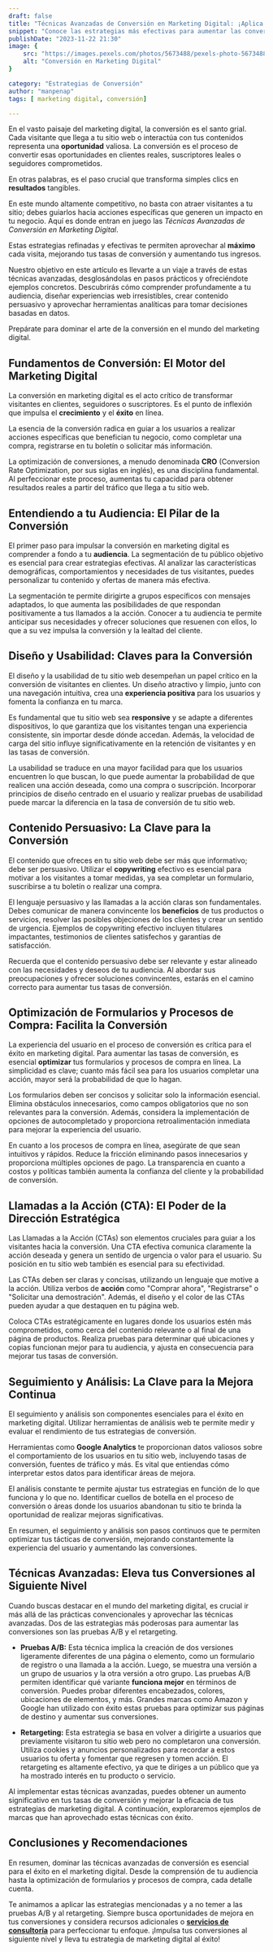 ```yaml
---
draft: false
title: "Técnicas Avanzadas de Conversión en Marketing Digital: ¡Aplica Ahora!"
snippet: "Conoce las estrategias más efectivas para aumentar las conversiones en tu marketing digital. Este artículo te enseñará técnicas avanzadas que puedes aplicar de inmediato."
publishDate: "2023-11-22 21:30"
image: {
    src: "https://images.pexels.com/photos/5673488/pexels-photo-5673488.jpeg",
    alt: "Conversión en Marketing Digital"
}

category: "Estrategias de Conversión"
author: "manpenap"
tags: [ marketing digital, conversión]

---
```

En el vasto paisaje del marketing digital, la conversión es el santo grial. Cada visitante que llega a tu sitio web o interactúa con tus contenidos representa una **oportunidad** valiosa. La conversión es el proceso de convertir esas oportunidades en clientes reales, suscriptores leales o seguidores comprometidos. 

En otras palabras, es el paso crucial que transforma simples clics en **resultados** tangibles.

En este mundo altamente competitivo, no basta con atraer visitantes a tu sitio; debes guiarlos hacia acciones específicas que generen un impacto en tu negocio. Aquí es donde entran en juego las *Técnicas Avanzadas de Conversión en Marketing Digital*. 

Estas estrategias refinadas y efectivas te permiten aprovechar al **máximo** cada visita, mejorando tus tasas de conversión y aumentando tus ingresos.

Nuestro objetivo en este artículo es llevarte a un viaje a través de estas técnicas avanzadas, desglosándolas en pasos prácticos y ofreciéndote ejemplos concretos. Descubrirás cómo comprender profundamente a tu audiencia, diseñar experiencias web irresistibles, crear contenido persuasivo y aprovechar herramientas analíticas para tomar decisiones basadas en datos. 

Prepárate para dominar el arte de la conversión en el mundo del marketing digital.

## Fundamentos de Conversión: El Motor del Marketing Digital

La conversión en marketing digital es el acto crítico de transformar visitantes en clientes, seguidores o suscriptores. Es el punto de inflexión que impulsa el **crecimiento** y el **éxito** en línea. 

La esencia de la conversión radica en guiar a los usuarios a realizar acciones específicas que benefician tu negocio, como completar una compra, registrarse en tu boletín o solicitar más información.

La optimización de conversiones, a menudo denominada **CRO** (Conversion Rate Optimization, por sus siglas en inglés), es una disciplina fundamental. Al perfeccionar este proceso, aumentas tu capacidad para obtener resultados reales a partir del tráfico que llega a tu sitio web. 


## Entendiendo a tu Audiencia: El Pilar de la Conversión

El primer paso para impulsar la conversión en marketing digital es comprender a fondo a tu **audiencia**. La segmentación de tu público objetivo es esencial para crear estrategias efectivas. Al analizar las características demográficas, comportamientos y necesidades de tus visitantes, puedes personalizar tu contenido y ofertas de manera más efectiva.

La segmentación te permite dirigirte a grupos específicos con mensajes adaptados, lo que aumenta las posibilidades de que respondan positivamente a tus llamados a la acción. Conocer a tu audiencia te permite anticipar sus necesidades y ofrecer soluciones que resuenen con ellos, lo que a su vez impulsa la conversión y la lealtad del cliente.

## Diseño y Usabilidad: Claves para la Conversión

El diseño y la usabilidad de tu sitio web desempeñan un papel crítico en la conversión de visitantes en clientes. Un diseño atractivo y limpio, junto con una navegación intuitiva, crea una **experiencia positiva** para los usuarios y fomenta la confianza en tu marca. 

Es fundamental que tu sitio web sea **responsive** y se adapte a diferentes dispositivos, lo que garantiza que los visitantes tengan una experiencia consistente, sin importar desde dónde accedan. Además, la velocidad de carga del sitio influye significativamente en la retención de visitantes y en las tasas de conversión. 

La usabilidad se traduce en una mayor facilidad para que los usuarios encuentren lo que buscan, lo que puede aumentar la probabilidad de que realicen una acción deseada, como una compra o suscripción. Incorporar principios de diseño centrado en el usuario y realizar pruebas de usabilidad puede marcar la diferencia en la tasa de conversión de tu sitio web.

## Contenido Persuasivo: La Clave para la Conversión

El contenido que ofreces en tu sitio web debe ser más que informativo; debe ser persuasivo. Utilizar el **copywriting** efectivo es esencial para motivar a los visitantes a tomar medidas, ya sea completar un formulario, suscribirse a tu boletín o realizar una compra. 

El lenguaje persuasivo y las llamadas a la acción claras son fundamentales. Debes comunicar de manera convincente los **beneficios** de tus productos o servicios, resolver las posibles objeciones de los clientes y crear un sentido de urgencia. Ejemplos de copywriting efectivo incluyen titulares impactantes, testimonios de clientes satisfechos y garantías de satisfacción.

Recuerda que el contenido persuasivo debe ser relevante y estar alineado con las necesidades y deseos de tu audiencia. Al abordar sus preocupaciones y ofrecer soluciones convincentes, estarás en el camino correcto para aumentar tus tasas de conversión.

## Optimización de Formularios y Procesos de Compra: Facilita la Conversión

La experiencia del usuario en el proceso de conversión es crítica para el éxito en marketing digital. Para aumentar las tasas de conversión, es esencial **optimizar** tus formularios y procesos de compra en línea. La simplicidad es clave; cuanto más fácil sea para los usuarios completar una acción, mayor será la probabilidad de que lo hagan.

Los formularios deben ser concisos y solicitar solo la información esencial. Elimina obstáculos innecesarios, como campos obligatorios que no son relevantes para la conversión. Además, considera la implementación de opciones de autocompletado y proporciona retroalimentación inmediata para mejorar la experiencia del usuario.

En cuanto a los procesos de compra en línea, asegúrate de que sean intuitivos y rápidos. Reduce la fricción eliminando pasos innecesarios y proporciona múltiples opciones de pago. La transparencia en cuanto a costos y políticas también aumenta la confianza del cliente y la probabilidad de conversión.

## Llamadas a la Acción (CTA): El Poder de la Dirección Estratégica

Las Llamadas a la Acción (CTAs) son elementos cruciales para guiar a los visitantes hacia la conversión. Una CTA efectiva comunica claramente la acción deseada y genera un sentido de urgencia o valor para el usuario. Su posición en tu sitio web también es esencial para su efectividad.

Las CTAs deben ser claras y concisas, utilizando un lenguaje que motive a la acción. Utiliza verbos de **acción** como "Comprar ahora", "Registrarse" o "Solicitar una demostración". Además, el diseño y el color de las CTAs pueden ayudar a que destaquen en tu página web.

Coloca CTAs estratégicamente en lugares donde los usuarios estén más comprometidos, como cerca del contenido relevante o al final de una página de productos. Realiza pruebas para determinar qué ubicaciones y copias funcionan mejor para tu audiencia, y ajusta en consecuencia para mejorar tus tasas de conversión.

## Seguimiento y Análisis: La Clave para la Mejora Continua

El seguimiento y análisis son componentes esenciales para el éxito en marketing digital. Utilizar herramientas de análisis web te permite medir y evaluar el rendimiento de tus estrategias de conversión.

Herramientas como **Google Analytics** te proporcionan datos valiosos sobre el comportamiento de los usuarios en tu sitio web, incluyendo tasas de conversión, fuentes de tráfico y más. Es vital que entiendas cómo interpretar estos datos para identificar áreas de mejora.

El análisis constante te permite ajustar tus estrategias en función de lo que funciona y lo que no. Identificar cuellos de botella en el proceso de conversión o áreas donde los usuarios abandonan tu sitio te brinda la oportunidad de realizar mejoras significativas.

En resumen, el seguimiento y análisis son pasos continuos que te permiten optimizar tus tácticas de conversión, mejorando constantemente la experiencia del usuario y aumentando las conversiones.

## Técnicas Avanzadas: Eleva tus Conversiones al Siguiente Nivel

Cuando buscas destacar en el mundo del marketing digital, es crucial ir más allá de las prácticas convencionales y aprovechar las técnicas avanzadas. Dos de las estrategias más poderosas para aumentar las conversiones son las pruebas A/B y el retargeting.

- **Pruebas A/B:** Esta técnica implica la creación de dos versiones ligeramente diferentes de una página o elemento, como un formulario de registro o una llamada a la acción. Luego, se muestra una versión a un grupo de usuarios y la otra versión a otro grupo. 
Las pruebas A/B permiten identificar qué variante **funciona mejor** en términos de conversión. Puedes probar diferentes encabezados, colores, ubicaciones de elementos, y más. Grandes marcas como Amazon y Google han utilizado con éxito estas pruebas para optimizar sus páginas de destino y aumentar sus conversiones.

- **Retargeting:** Esta estrategia se basa en volver a dirigirte a usuarios que previamente visitaron tu sitio web pero no completaron una conversión. Utiliza cookies y anuncios personalizados para recordar a estos usuarios tu oferta y fomentar que regresen y tomen acción. El retargeting es altamente efectivo, ya que te diriges a un público que ya ha mostrado interés en tu producto o servicio.

Al implementar estas técnicas avanzadas, puedes obtener un aumento significativo en tus tasas de conversión y mejorar la eficacia de tus estrategias de marketing digital. A continuación, exploraremos ejemplos de marcas que han aprovechado estas técnicas con éxito.

## Conclusiones y Recomendaciones

En resumen, dominar las técnicas avanzadas de conversión es esencial para el éxito en el marketing digital. Desde la comprensión de tu audiencia hasta la optimización de formularios y procesos de compra, cada detalle cuenta. 

Te animamos a aplicar las estrategias mencionadas y a no temer a las pruebas A/B y al retargeting. Siempre busca oportunidades de mejora en tus conversiones y considera recursos adicionales o **[servicios de consultoría](https://clicexitoso.info/contacto)** para perfeccionar tu enfoque. ¡Impulsa tus conversiones al siguiente nivel y lleva tu estrategia de marketing digital al éxito!